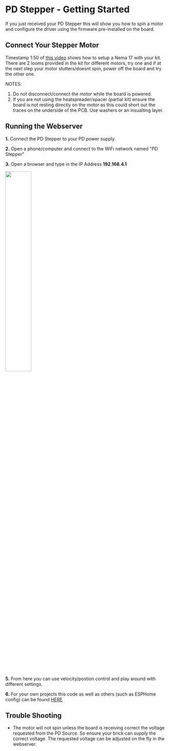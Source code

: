 # **PD Stepper** - Getting Started
If you just received your PD Stepper this will show you how to spin a motor and configure the driver using the firmware pre-installed on the board.

## Connect Your Stepper Motor ##

Timestamp 1:50 of [this video](https://youtu.be/qECEGUZE04s?t=110) shows how to setup a Nema 17 with your kit. There are 2 looms provided in the kit for different motors, try one and if at the next step your motor stutters/doesnt spin, power off the board and try the other one. 

NOTES: 
1. Do not disconnect/connect the motor while the board is powered.
2. If you are not using the heatspreader/spacer (partial kit) ensure the board is not resting directly on the motor as this could short out the traces on the underside of the PCB. Use washers or an insualting layer.

## Running the Webserver ##
**1.** Connect the PD Stepper to your PD power supply.

**2.** Open a phone/computer and connect to the WiFi network named "PD Stepper"

**3.** Open a browser and type in the IP Address **192.168.4.1**

<img src="https://github.com/user-attachments/assets/c4efd506-1c79-46b7-9adb-9545b20af1c9" width="40%" />
   
**5.** From here you can use velocity/postion control and play around with different settings.

**6.** For your own projects this code as well as others (such as ESPHome config) can be found [HERE](/Software)

## Trouble Shooting ##
- The motor will not spin unless the board is receiving correct the voltage requested from the PD Source. So ensure your brick can supply the correct voltage. The requested voltage can be adjusted on the fly in the webserver.
